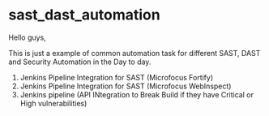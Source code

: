 # sast_dast_automation
Hello guys,

This is just a example of common automation task for different SAST, DAST and Security Automation in the Day to day.

1. Jenkins Pipeline Integration for SAST (Microfocus Fortify)
2. Jenkins Pipeline Integration for SAST (Microfocus WebInspect)
3. Jenkins pipeline (API INtegration to Break Build if they have Critical or High vulnerabilities)
